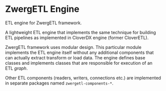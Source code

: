 ZwergETL Engine
===================

ETL engine for ZwergETL framework.

A lightweight ETL engine that implements the same technique for building ETL pipelines
as implemented in CloverDX engine (former CloverETL).

ZwergETL framework uses modular design. This particular module
implements the ETL engine itself without any additional components that can actually
extract transform or load data. The engine defines base classes and implements
classes that are responsible for execution of an ETL *graph*.

Other ETL components (readers, writers, connections etc.) are implemented in separate packages
named `zwergetl-components-*`.
